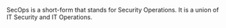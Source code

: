 SecOps is a short-form that stands for Security Operations. It is a union of IT Security and IT Operations.